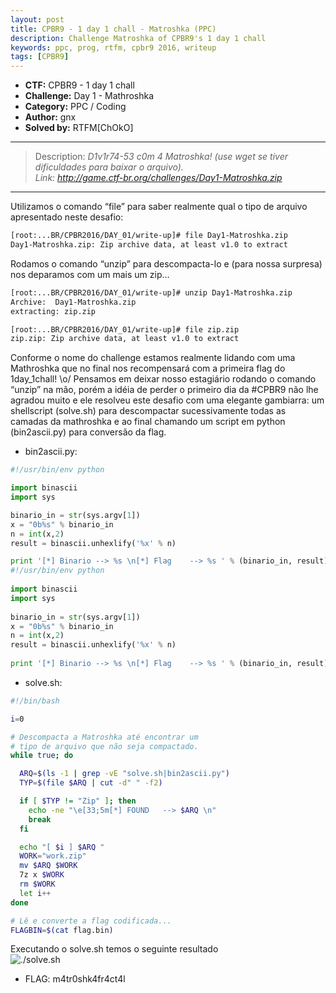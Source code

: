 ```yaml
---
layout: post
title: CPBR9 - 1 day 1 chall - Matroshka (PPC) 
description: Challenge Matroshka of CPBR9's 1 day 1 chall
keywords: ppc, prog, rtfm, cpbr9 2016, writeup
tags: [CPBR9]
---
```

 
* **CTF:** CPBR9 - 1 day 1 chall 
* **Challenge:** Day 1 - Mathroshka
* **Category:** PPC / Coding
* **Author:** gnx
* **Solved by:** RTFM[ChOkO]

****
>Description: _D1v1r74-53 c0m 4 Matroshka! (use wget se tiver dificuldades para baixar o arquivo).  
>Link: <http://game.ctf-br.org/challenges/Day1-Matroshka.zip>_  
****  

Utilizamos o comando “file” para saber realmente qual o tipo de arquivo apresentado neste desafio:

```bash
[root:...BR/CPBR2016/DAY_01/write-up]# file Day1-Matroshka.zip
Day1-Matroshka.zip: Zip archive data, at least v1.0 to extract
```

Rodamos o comando “unzip” para descompacta-lo e (para nossa surpresa) nos deparamos com um mais um zip…

```bash
[root:...BR/CPBR2016/DAY_01/write-up]# unzip Day1-Matroshka.zip  
Archive:  Day1-Matroshka.zip  
extracting: zip.zip  

[root:...BR/CPBR2016/DAY_01/write-up]# file zip.zip  
zip.zip: Zip archive data, at least v1.0 to extract
```

Conforme o nome do challenge estamos realmente lidando com uma Mathroshka que no final nos recompensará com a primeira flag do 1day_1chall! \o/
Pensamos em deixar nosso estagiário rodando o comando “unzip” na mão, porém a idéia de perder o primeiro dia da #CPBR9 não lhe agradou muito e ele resolveu este desafio com uma elegante gambiarra: um shellscript (solve.sh) para descompactar sucessivamente todas as camadas da mathroshka e ao final chamando um script em python (bin2ascii.py) para conversão da flag.

* bin2ascii.py:  

```python
#!/usr/bin/env python

import binascii
import sys 

binario_in = str(sys.argv[1]) 
x = "0b%s" % binario_in
n = int(x,2)
result = binascii.unhexlify('%x' % n)

print '[*] Binario --> %s \n[*] Flag    --> %s ' % (binario_in, result)
#!/usr/bin/env python
 
import binascii
import sys 
 
binario_in = str(sys.argv[1]) 
x = "0b%s" % binario_in
n = int(x,2)
result = binascii.unhexlify('%x' % n)
 
print '[*] Binario --> %s \n[*] Flag    --> %s ' % (binario_in, result)
```

* solve.sh:  

```bash
#!/bin/bash

i=0

# Descompacta a Matroshka até encontrar um 
# tipo de arquivo que não seja compactado.
while true; do

  ARQ=$(ls -1 | grep -vE "solve.sh|bin2ascii.py")
  TYP=$(file $ARQ | cut -d" " -f2)

  if [ $TYP != "Zip" ]; then
    echo -ne "\e[33;5m[*] FOUND   --> $ARQ \n"
    break
  fi

  echo "[ $i ] $ARQ "
  WORK="work.zip"
  mv $ARQ $WORK
  7z x $WORK
  rm $WORK
  let i++
done

# Lê e converte a flag codificada...
FLAGBIN=$(cat flag.bin)
``` 

Executando o solve.sh temos o seguinte resultado  
![./solve.sh](https://ctf-br.org/wp-content/uploads/2016/02/Day01_flag.png "Day 1 Flag")

* FLAG: m4tr0shk4fr4ct4l
